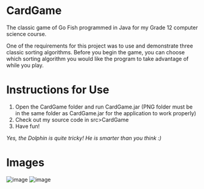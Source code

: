 # CardGame
The classic game of Go Fish programmed in Java for my Grade 12 computer science course.

One of the requirements for this project was to use and demonstrate three classic sorting algorithms. Before you begin the game, you can choose which sorting algorithm you would like the program to take advantage of while you play.

# Instructions for Use
1. Open the CardGame folder and run CardGame.jar (PNG folder must be in the same folder as CardGame.jar for the application to work properly)
2. Check out my source code in src>CardGame
2. Have fun!

*Yes, the Dolphin is quite tricky! He is smarter than you think :)*

# Images
![image](https://user-images.githubusercontent.com/97263859/172922296-7aed0a03-7383-4074-a904-f51f1796b54c.png)
![image](https://user-images.githubusercontent.com/97263859/172923149-f32ca92a-02d6-415b-b4f7-95a8deda8a12.png)
